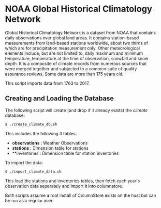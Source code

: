 # NOAA Global Historical Climatology Network

Global Historical Climatology Network is a dataset from NOAA that contains daily observations over global land areas. It contains station-based measurements from land-based stations worldwide, about two thirds of which are for precipitation measurement only. Other meteorological elements include, but are not limited to, daily maximum and minimum temperature, temperature at the time of observation, snowfall and snow depth. It is a composite of climate records from numerous sources that were merged together and subjected to a common suite of quality assurance reviews. Some data are more than 175 years old. 

This script imports data from 1763 to 2017. 

## Creating and Loading the Database
The following script will create (and drop if it already exists) the *climate* database:
```sh
$ ./create_climate_db.sh
```

This includes the following 3 tables:
- **observations** : Weather Observations
- **stations**     : Dimension table for stations
- **inventories    : Dimension table for station inventories

To import the data: 
```sh
$ ./import_climate_data.sh
```

This load the stations and inventories tables, then fetch each year's observation data seperately and import it into columnstore.

Both scripts assume a root install of ColumnStore exists on the host but can be run as a regular user. 
